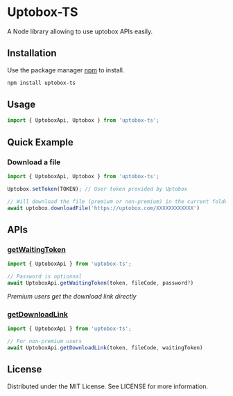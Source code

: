 # Uptobox-TS

A Node library allowing to use uptobox APIs easily.

## Installation

Use the package manager [npm](https://www.npmjs.com/) to install.

```bash
npm install uptobox-ts
```

## Usage

```typescript
import { UptoboxApi, Uptobox } from 'uptobox-ts';
```

## Quick Example
### Download a file
```typescript
import { UptoboxApi, Uptobox } from 'uptobox-ts';

Uptobox.setToken(TOKEN); // User token provided by Uptobox

// Will download the file (premium or non-premium) in the current folder
await uptobox.downloadFile('https://uptobox.com/XXXXXXXXXXXX')
```
## APIs
### [getWaitingToken](https://docs.uptobox.com/#get-a-waiting-token)
```typescript
import { UptoboxApi } from 'uptobox-ts';

// Password is optionnal
await UptoboxApi.getWaitingToken(token, fileCode, password?)
```
_Premium users get the download link directly_
### [getDownloadLink](https://docs.uptobox.com/#get-the-download-link)
```typescript
import { UptoboxApi } from 'uptobox-ts';

// For non-premium users
await UptoboxApi.getDownloadLink(token, fileCode, waitingToken)
```

## License
Distributed under the MIT License. See LICENSE for more information.